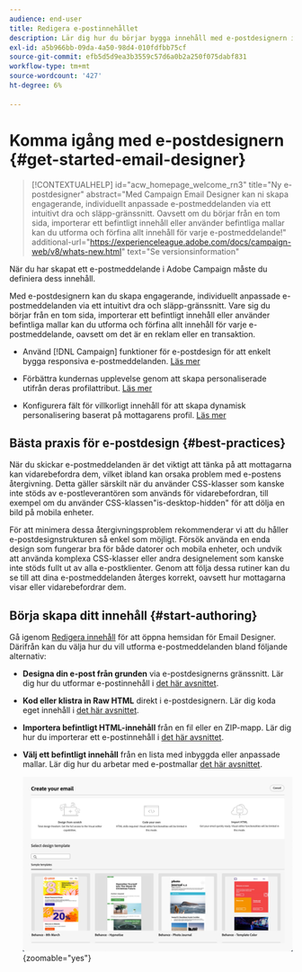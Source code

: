 ```yaml
---
audience: end-user
title: Redigera e-postinnehållet
description: Lär dig hur du börjar bygga innehåll med e-postdesignern i webbgränssnittet för Campaign
exl-id: a5b966bb-09da-4a50-98d4-010fdfbb75cf
source-git-commit: efb5d5d9ea3b3559c57d6a0b2a250f075dabf831
workflow-type: tm+mt
source-wordcount: '427'
ht-degree: 6%

---
```


# Komma igång med e-postdesignern {#get-started-email-designer}

>[!CONTEXTUALHELP]
>id="acw_homepage_welcome_rn3"
>title="Ny e-postdesigner"
>abstract="Med Campaign Email Designer kan ni skapa engagerande, individuellt anpassade e-postmeddelanden via ett intuitivt dra och släpp-gränssnitt. Oavsett om du börjar från en tom sida, importerar ett befintligt innehåll eller använder befintliga mallar kan du utforma och förfina allt innehåll för varje e-postmeddelande!"
>additional-url="https://experienceleague.adobe.com/docs/campaign-web/v8/whats-new.html" text="Se versionsinformation"

När du har skapat ett e-postmeddelande i Adobe Campaign måste du definiera dess innehåll.

Med e-postdesignern kan du skapa engagerande, individuellt anpassade e-postmeddelanden via ett intuitivt dra och släpp-gränssnitt. Vare sig du börjar från en tom sida, importerar ett befintligt innehåll eller använder befintliga mallar kan du utforma och förfina allt innehåll för varje e-postmeddelande, oavsett om det är en reklam eller en transaktion.

<!--Built to deliver HTML optimized for responsive design, the Email Designer allows you to easily define and apply visibility conditions and dynamic content to an email, template, or fragment directly through the user interface. You can seamlessly switch between the drag and drop interface and HTML code at the click of a button.

The Email Designer allows you to create email content and email content templates. It is compatible with simple emails, transactional emails, A/B test emails, multilingual emails, and recurring emails.-->

* Använd [!DNL Campaign] funktioner för e-postdesign för att enkelt bygga responsiva e-postmeddelanden. [Läs mer](create-email-content.md)

* Förbättra kundernas upplevelse genom att skapa personaliserade utifrån deras profilattribut. [Läs mer](../personalization/personalize.md)

* Konfigurera fält för villkorligt innehåll för att skapa dynamisk personalisering baserat på mottagarens profil. [Läs mer](../personalization/conditions.md)

## Bästa praxis för e-postdesign {#best-practices}

När du skickar e-postmeddelanden är det viktigt att tänka på att mottagarna kan vidarebefordra dem, vilket ibland kan orsaka problem med e-postens återgivning. Detta gäller särskilt när du använder CSS-klasser som kanske inte stöds av e-postleverantören som används för vidarebefordran, till exempel om du använder CSS-klassen&quot;is-desktop-hidden&quot; för att dölja en bild på mobila enheter.

För att minimera dessa återgivningsproblem rekommenderar vi att du håller e-postdesignstrukturen så enkel som möjligt. Försök använda en enda design som fungerar bra för både datorer och mobila enheter, och undvik att använda komplexa CSS-klasser eller andra designelement som kanske inte stöds fullt ut av alla e-postklienter. Genom att följa dessa rutiner kan du se till att dina e-postmeddelanden återges korrekt, oavsett hur mottagarna visar eller vidarebefordrar dem.

## Börja skapa ditt innehåll {#start-authoring}

Gå igenom [Redigera innehåll](edit-content.md) för att öppna hemsidan för Email Designer. Därifrån kan du välja hur du vill utforma e-postmeddelanden bland följande alternativ:

* **Designa din e-post från grunden** via e-postdesignerns gränssnitt. Lär dig hur du utformar e-postinnehåll i [det här avsnittet](create-email-content.md).

* **Kod eller klistra in Raw HTML** direkt i e-postdesignern. Lär dig koda eget innehåll i [det här avsnittet](code-content.md).

* **Importera befintligt HTML-innehåll** från en fil eller en ZIP-mapp. Lär dig hur du importerar ett e-postinnehåll i [det här avsnittet](existing-content.md).

* **Välj ett befintligt innehåll** från en lista med inbyggda eller anpassade mallar. Lär dig hur du arbetar med e-postmallar [det här avsnittet](create-email-templates.md).

  ![](assets/email_designer_create_options.png){zoomable=&quot;yes&quot;}
